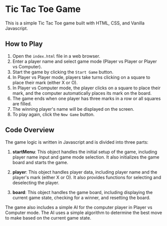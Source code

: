 # Tic Tac Toe Game

This is a simple Tic Tac Toe game built with HTML, CSS, and Vanilla Javascript.

## How to Play

1. Open the `index.html` file in a web browser.
2. Enter a player name and select game mode (Player vs Player or Player vs Computer).
3. Start the game by clicking the `Start Game` button.
4. In Player vs Player mode, players take turns clicking on a square to place their mark (either X or O).
5. In Player vs Computer mode, the player clicks on a square to place their mark, and the computer automatically places its mark on the board.
6. The game ends when one player has three marks in a row or all squares are filled.
7. The winning player's name will be displayed on the screen.
8. To play again, click the `New Game` button.

## Code Overview

The game logic is written in Javascript and is divided into three parts:

1. **startMenu**: This object handles the initial setup of the game, including player name input and game mode selection. It also initializes the game board and starts the game.

2. **player**: This object handles player data, including player name and the player's mark (either X or O). It also provides functions for selecting and deselecting the player.

3. **board**: This object handles the game board, including displaying the current game state, checking for a winner, and resetting the board.

The game also includes a simple AI for the computer player in Player vs Computer mode. The AI uses a simple algorithm to determine the best move to make based on the current game state.
